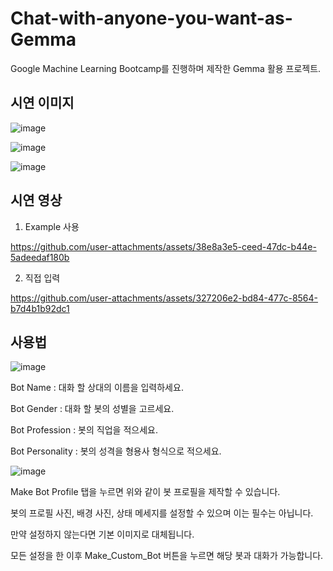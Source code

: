 # Chat-with-anyone-you-want-as-Gemma
Google Machine Learning Bootcamp를 진행하며 제작한 Gemma 활용 프로젝트.

## 시연 이미지

![image](https://github.com/user-attachments/assets/907f4c10-7f5c-4802-841a-9bfb0d3080fb)


![image](https://github.com/user-attachments/assets/b1073421-084f-418e-b7b4-88341f05009a)


![image](https://github.com/user-attachments/assets/2f2afdeb-2118-46ad-ba12-029244d3999c)

 ## 시연 영상

1. Example 사용

https://github.com/user-attachments/assets/38e8a3e5-ceed-47dc-b44e-5adeedaf180b

2. 직접 입력

https://github.com/user-attachments/assets/327206e2-bd84-477c-8564-b7d4b1b92dc1

## 사용법

![image](https://github.com/user-attachments/assets/f0574948-13aa-4dda-a500-6409e87165fc)

Bot Name : 대화 할 상대의 이름을 입력하세요.

Bot Gender : 대화 할 봇의 성별을 고르세요.

Bot Profession : 봇의 직업을 적으세요.

Bot Personality : 봇의 성격을 형용사 형식으로 적으세요.


![image](https://github.com/user-attachments/assets/e17e5874-5b85-41ca-a8ae-49a82b067780)

Make Bot Profile 탭을 누르면 위와 같이 봇 프로필을 제작할 수 있습니다. 

봇의 프로필 사진, 배경 사진, 상태 메세지를 설정할 수 있으며 이는 필수는 아닙니다.

만약 설정하지 않는다면 기본 이미지로 대체됩니다.

모든 설정을 한 이후 Make_Custom_Bot 버튼을 누르면 해당 봇과 대화가 가능합니다.
